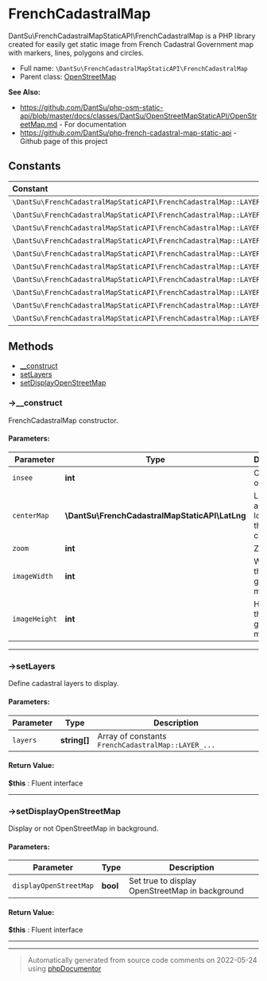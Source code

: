 
# FrenchCadastralMap

DantSu\FrenchCadastralMapStaticAPI\FrenchCadastralMap is a PHP library created for easily get static image from French Cadastral Government map with markers, lines, polygons and circles.



* Full name: `\DantSu\FrenchCadastralMapStaticAPI\FrenchCadastralMap`
* Parent class: [OpenStreetMap](../../../classes.md)

**See Also:**

* https://github.com/DantSu/php-osm-static-api/blob/master/docs/classes/DantSu/OpenStreetMapStaticAPI/OpenStreetMap.md - For documentation
* https://github.com/DantSu/php-french-cadastral-map-static-api - Github page of this project



## Constants

| Constant | Value |
|:---      |:---   |
|`\DantSu\FrenchCadastralMapStaticAPI\FrenchCadastralMap::LAYER_AMORCES_CAD`|&#039;AMORCES_CAD&#039;|
|`\DantSu\FrenchCadastralMapStaticAPI\FrenchCadastralMap::LAYER_CADASTRAL_PARCEL`|&#039;CP.CadastralParcel&#039;|
|`\DantSu\FrenchCadastralMapStaticAPI\FrenchCadastralMap::LAYER_SUBFISCAL`|&#039;SUBFISCAL&#039;|
|`\DantSu\FrenchCadastralMapStaticAPI\FrenchCadastralMap::LAYER_CLOTURE`|&#039;CLOTURE&#039;|
|`\DantSu\FrenchCadastralMapStaticAPI\FrenchCadastralMap::LAYER_DETAIL_TOPO`|&#039;DETAIL_TOPO&#039;|
|`\DantSu\FrenchCadastralMapStaticAPI\FrenchCadastralMap::LAYER_HYDRO`|&#039;HYDRO&#039;|
|`\DantSu\FrenchCadastralMapStaticAPI\FrenchCadastralMap::LAYER_BUILDING`|&#039;BU.Building&#039;|
|`\DantSu\FrenchCadastralMapStaticAPI\FrenchCadastralMap::LAYER_BORNE_REPERE`|&#039;BORNE_REPERE&#039;|
|`\DantSu\FrenchCadastralMapStaticAPI\FrenchCadastralMap::LAYER_VOIE_COMMUNICATION`|&#039;VOIE_COMMUNICATION&#039;|
|`\DantSu\FrenchCadastralMapStaticAPI\FrenchCadastralMap::LAYER_LIEUDIT`|&#039;LIEUDIT&#039;|

## Methods

- [__construct](#-__construct) 
- [setLayers](#-setlayers) 
- [setDisplayOpenStreetMap](#-setdisplayopenstreetmap) 

### ->__construct

FrenchCadastralMap constructor.








#### Parameters:

| Parameter | Type | Description |
|-----------|------|-------------|
| `insee` | **int** | Code insee of the city |
| `centerMap` | **\DantSu\FrenchCadastralMapStaticAPI\LatLng** | Latitude and longitude of the map center |
| `zoom` | **int** | Zoom |
| `imageWidth` | **int** | Width of the generated map image |
| `imageHeight` | **int** | Height of the generated map image |




---
### ->setLayers

Define cadastral layers to display.








#### Parameters:

| Parameter | Type | Description |
|-----------|------|-------------|
| `layers` | **string[]** | Array of constants `FrenchCadastralMap::LAYER_...` |


#### Return Value:

 **$this** : Fluent interface



---
### ->setDisplayOpenStreetMap

Display or not OpenStreetMap in background.








#### Parameters:

| Parameter | Type | Description |
|-----------|------|-------------|
| `displayOpenStreetMap` | **bool** | Set true to display OpenStreetMap in background |


#### Return Value:

 **$this** : Fluent interface



---


---
> Automatically generated from source code comments on 2022-05-24 using [phpDocumentor](http://www.phpdoc.org/)
